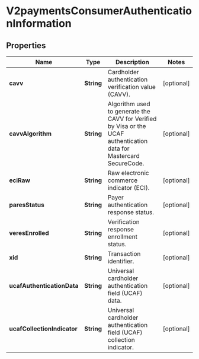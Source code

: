 
# V2paymentsConsumerAuthenticationInformation

## Properties
Name | Type | Description | Notes
------------ | ------------- | ------------- | -------------
**cavv** | **String** | Cardholder authentication verification value (CAVV). |  [optional]
**cavvAlgorithm** | **String** | Algorithm used to generate the CAVV for Verified by Visa or the UCAF authentication data for Mastercard SecureCode.  |  [optional]
**eciRaw** | **String** | Raw electronic commerce indicator (ECI). |  [optional]
**paresStatus** | **String** | Payer authentication response status. |  [optional]
**veresEnrolled** | **String** | Verification response enrollment status. |  [optional]
**xid** | **String** | Transaction identifier. |  [optional]
**ucafAuthenticationData** | **String** | Universal cardholder authentication field (UCAF) data. |  [optional]
**ucafCollectionIndicator** | **String** | Universal cardholder authentication field (UCAF) collection indicator. |  [optional]



